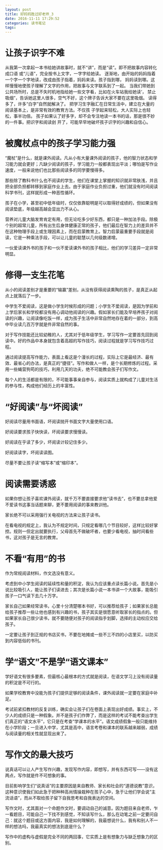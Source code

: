 ```yaml
---
layout: post
title: 好妈妈胜过好老师_3
date: 2016-11-11 17:29:52
categories: 读书笔记
tags: 
---
```


# 让孩子识字不难

从我第一次拿起一本书给她讲故事时，就不“讲”，而是“读”。即不把故事内容转化成口语 或“儿语”，完全按书上文字，一字字给她读。 逐渐地，由开始的妈妈指着一个字一个字地读，改成由孩子指着，妈妈来读。孩子指到哪， 妈妈读到哪。这样慢慢地使孩子理解了文字的作用，把故事与文字联系到了一起。 当我们带她到公共场所时，总是不失时机地指给她一些文字看，比如在火车站我给她读‘， 禁止吸烟”，告诉她这里人很多，空气不好，这个牌子告诉大家不要在这里吸烟。 读得多了，许多“白字”自然就解决了。 把学习生字融汇在日常生活中，建立在大量的阅读基本上，是非常有效的教育方法。不仅孩 子学起来轻松，大人实际上也轻松，事半功倍。 孩子如果认了好多字，却不会专注地读一本书的话，那是很不妙的一件事。把识字和阅读刽 开了，可能早早地破坏孩子识字的兴趣和自信心。

# 被魔杖点中的孩子学习能力强

“魔杖”是什么，就是课外阅读。凡从小有大量课外阅读的孩子，他的智力状态和学习能力就会更好；凡缺少阅读的孩子，学习能力一般都表现出平淡；哪怕是写作业速度，一般来说他们也比那些阅读多的同学要慢得多。

那些除了教科书什么也不阅读的学生，他们在课堂上掌握的知识就非常肤浅，并且把全部负担都转移到家庭作业上去。由于家庭作业负担过重，他们就没有时间阅读科学书刊，这样就形成一种恶性循环。

孩子在小学，甚至初中低年级时，仅仅依靠聪明是可以取得好成绩的，但如果没有阅读垫底，年级越高越会显出力不从心。

营养对儿童大脑发育肯定有用，但无论吃多少好东西，都只是一种加法手段。除极个别的超常儿童，所有出生后身体健康正常的孩子，他们最后在智力上的差异并不在这种物理手段上或生理因素上，而在启蒙教育上。智力启蒙最重要手段就是阅读，它是一种乘法手段，可以让儿童的聪慧以几何级数递增。

一伙爱读课外书的孩子和一伙不爱读课外书的孩子相比，他们的学习差异一定非常明显。

# 修得一支生花笔
 
从小的阅读差别才是重要的“输赢”差别，从没有获得阅读熏陶的孩子，是真正从起点上就落后了一步。

中学生不爱阅读，这是做小学生时候形成的问题；小学生不爱阅读，是因为学前和上学后家长和学校都没有用心调动他阅读的兴趣。假如家长们能及早培养孩子对阅读的兴趣，让阅读像吃饭一样，成为孩子生活中非常自然地存在着的一部分，到高中毕业读几百万字就是件非常自然的事。

对于写作技能还比较幼稚的人，尤其对于低年级学生，学习写作一定要首先回到阅读中。好的作品中本身就包含着高超的写作技巧，阅读过程就是学习写作技巧过程。

通过阅读提高写作能力，表面上看这是个漫长的过程，实际上它是最经济、最有效、最省心的办法，是真正的“捷径”。写作和做人一样，是个长期修炼的过程。采用一些蝇营狗苟的技巧，利用几天的功夫，绝不可能教会孩子们写作文。

每个人的生活都是有限的，不可能事事亲自参与，阅读实质上就构成了儿童对生活的参与性，构成他们经历上的丰富性。


# “好阅读”与“坏阅读”

好阅读尽量用书面语，坏阅读抛开书面文字大量使用口语。

好阅读要求孩子快快读，坏阅读要求慢慢读。

好阅读在乎读了多少，坏阅读计较记住多少。

好阅读读字，坏阅读读图。

尽量不要让孩子读“缩写本”或“缩印本”。

# 阅读需要诱惑

如果你想让孩子喜欢课外阅读，就千万不要直接要求他“读书去”，也不要总拿他爱不爱读书这事当话题来聊，更不要用阅读的事来教训他。

家长绝不可以采用强行关电视的方法来让孩子读书。

在看电视的规定上，我认为不规定时间，只规定看哪几个节目较好，这样比较好掌控。规则一但定出就要执行，父母首先不做破坏者，也要少看电视，抽时间看些书，这对孩子是无言的教育。

# 不看“有用”的书

作为常规阅读材料，作文选没有意义。

考虑到中小学生阅读的延续性和量的积淀，我认为应该重点读长篇小说。首先是小说比较吸引人，能让孩子们读进去；其次是长篇小说一本书讲一个大故事，能吸引孩子一口气读下去几十万字。

家长自己如果经常读书，心里十分清楚哪本书好，可以推荐给孩子；如果家长总能给孩子推荐一些让他也感到有兴趣的书，孩子其实是很愿意听取家长的指点的。但如果家长自己很少读书，就不要随便对孩子的阅读指手划脚，选择的主动权应交给孩子。

一定要让孩子到正规的书店买书，不要在地摊或一些不三不四的小店里买，以防买到内容低俗的书刊。

# 学“语文”不是学“语文课本”

学好语文有很多要素，但最核心最根本的方式就是阅读，在语文学习上没有阅读量的积淀是不可行的。

如果学校教育中没能为孩子们提供足够的阅读条件，课外阅读就一定要在家庭中补足。

考试前紧扣教材的反复训练，确实会让孩子们在卷面上表现出好成绩。事实上，不少人的成绩只是一种假象。并不是孩子们作弊了，而是这样的考试不能考查出学生们真正的“语文水平”，它只是在考查“学课本的水平”。语文成绩假象一般只能维持在小学阶段；一旦进入中学，尤其是高中，语言考卷和课本的联系越来越弱，成绩与阅读量的相关性就显现出来了。

# 写作文的最大技巧

说真话可以让人产生写作兴趣，发现写作内容，即想写，并有东西可写——没有这两点，写作就是件不可想象的事。

目前影响学生们“说真话”的主要原因是来自教师、家长和社会的“道德说教”意识，这种意识使我们如此急于把种种高尚情操栽种在孩子心中，急于让他们学会说“主流话语”，而从不取给孩子留下自我思考和自我表达的空间。

写作文时，尤其面对一个命题作文时，要调动自己的诚意。因为题目来自老师，乍一看题目，可能自己一下找不到感觉，不知该写什么，那么在动笔之前一定要问自己：就这个题目或这方面内容，我是如何理解的，我最想说什么，我有和别人不一样的想法吗，我最真实的想法到底是什么？

写作中的虚构与虚假是完全不同的两回事，它实质上是有想象力与缺乏想象力的区别。
